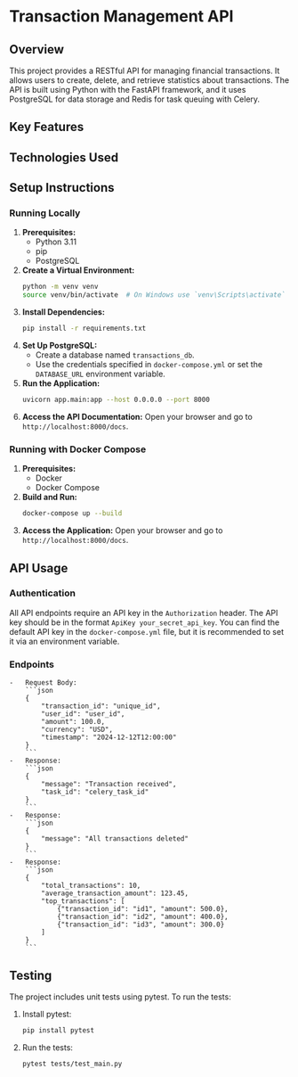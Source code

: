 # Transaction Management API

## Overview

This project provides a RESTful API for managing financial transactions. It allows users to create, delete, and retrieve statistics about transactions. The API is built using Python with the FastAPI framework, and it uses PostgreSQL for data storage and Redis for task queuing with Celery.

## Key Features


## Technologies Used


## Setup Instructions

### Running Locally

1.  **Prerequisites:**
    -   Python 3.11
    -   pip
    -   PostgreSQL
2.  **Create a Virtual Environment:**
    ```bash
    python -m venv venv
    source venv/bin/activate  # On Windows use `venv\Scripts\activate`
    ```
3.  **Install Dependencies:**
    ```bash
    pip install -r requirements.txt
    ```
4.  **Set Up PostgreSQL:**
    -   Create a database named `transactions_db`.
    -   Use the credentials specified in `docker-compose.yml` or set the `DATABASE_URL` environment variable.
5.  **Run the Application:**
    ```bash
    uvicorn app.main:app --host 0.0.0.0 --port 8000
    ```
6.  **Access the API Documentation:**
    Open your browser and go to `http://localhost:8000/docs`.

### Running with Docker Compose

1.  **Prerequisites:**
    -   Docker
    -   Docker Compose
2.  **Build and Run:**
    ```bash
    docker-compose up --build
    ```
3.  **Access the Application:**
    Open your browser and go to `http://localhost:8000/docs`.

## API Usage

### Authentication

All API endpoints require an API key in the `Authorization` header. The API key should be in the format `ApiKey your_secret_api_key`. You can find the default API key in the `docker-compose.yml` file, but it is recommended to set it via an environment variable.

### Endpoints

    -   Request Body:
        ```json
        {
            "transaction_id": "unique_id",
            "user_id": "user_id",
            "amount": 100.0,
            "currency": "USD",
            "timestamp": "2024-12-12T12:00:00"
        }
        ```
    -   Response:
        ```json
        {
            "message": "Transaction received",
            "task_id": "celery_task_id"
        }
        ```
    -   Response:
        ```json
        {
            "message": "All transactions deleted"
        }
        ```
    -   Response:
        ```json
        {
            "total_transactions": 10,
            "average_transaction_amount": 123.45,
            "top_transactions": [
                {"transaction_id": "id1", "amount": 500.0},
                {"transaction_id": "id2", "amount": 400.0},
                {"transaction_id": "id3", "amount": 300.0}
            ]
        }
        ```

## Testing

The project includes unit tests using pytest. To run the tests:

1.  Install pytest:
    ```bash
    pip install pytest
    ```
2.  Run the tests:
    ```bash
    pytest tests/test_main.py
    ```


